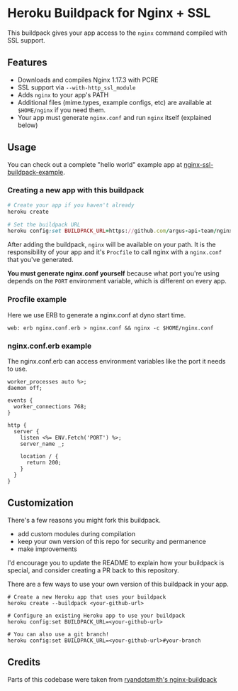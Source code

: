 Heroku Buildpack for Nginx + SSL
============================

This buildpack gives your app access to the `nginx` command compiled with SSL support.


Features
------

* Downloads and compiles Nginx 1.17.3 with PCRE
* SSL support via `--with-http_ssl_module`
* Adds `nginx` to your app's PATH
* Additional files (mime.types, example configs, etc) are available at `$HOME/nginx` if you need them.
* Your app must generate `nginx.conf` and run `nginx` itself (explained below)

Usage
------

You can check out a complete "hello world" example app at [nginx-ssl-buildpack-example](https://github.com/argus-api-team/nginx-ssl-buildpack).

### Creating a new app with this buildpack

```ruby
# Create your app if you haven't already
heroku create

# Set the buildpack URL
heroku config:set BUILDPACK_URL=https://github.com/argus-api-team/nginx-ssl-buildpack
```

After adding the buildpack, `nginx` will be available on your path.  It is the responsibility of your app and it's `Procfile` to call nginx with a `nginx.conf` that you've generated.

 **You must generate nginx.conf yourself** because what port you're using depends on the `PORT` environment variable, which is different on every app.


### Procfile example

Here we use ERB to generate a nginx.conf at dyno start time.

```
web: erb nginx.conf.erb > nginx.conf && nginx -c $HOME/nginx.conf
```

### nginx.conf.erb example

The nginx.conf.erb can access environment variables like the port it needs to use.

```Nginx
worker_processes auto %>;
daemon off;

events {
  worker_connections 768;
}

http {
  server {
    listen <%= ENV.Fetch('PORT') %>;
    server_name _;

    location / {
      return 200;
    }
  }
}
```



Customization
-----

There's a few reasons you might fork this buildpack.

- add custom modules during compilation
- keep your own version of this repo for security and permanence
- make improvements

I'd encourage you to update the README to explain how your buildpack is special, and consider creating a PR back to this repository.


There are a few ways to use your own version of this buildpack in your app.

```
# Create a new Heroku app that uses your buildpack
heroku create --buildpack <your-github-url>

# Configure an existing Heroku app to use your buildpack
heroku config:set BUILDPACK_URL=<your-github-url>

# You can also use a git branch!
heroku config:set BUILDPACK_URL=<your-github-url>#your-branch
```


Credits
-----

Parts of this codebase were taken from [ryandotsmith's nginx-buildpack](https://github.com/ddgromit/nginx-ssl-buildpack)

